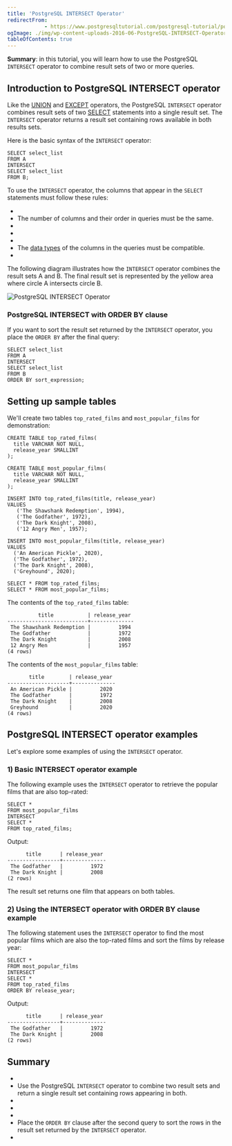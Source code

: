 ```yaml
---
title: 'PostgreSQL INTERSECT Operator'
redirectFrom: 
            - https://www.postgresqltutorial.com/postgresql-tutorial/postgresql-intersect/
ogImage: ./img/wp-content-uploads-2016-06-PostgreSQL-INTERSECT-Operator-300x206.png
tableOfContents: true
---
```



**Summary**: in this tutorial, you will learn how to use the PostgreSQL `INTERSECT` operator to combine result sets of two or more queries.





## Introduction to PostgreSQL INTERSECT operator





Like the [UNION](https://www.postgresqltutorial.com/postgresql-tutorial/postgresql-union/) and [EXCEPT](https://www.postgresqltutorial.com/postgresql-tutorial/postgresql-except/) operators, the PostgreSQL `INTERSECT` operator combines result sets of two [SELECT](https://www.postgresqltutorial.com/postgresql-tutorial/postgresql-except/) statements into a single result set. The `INTERSECT` operator returns a result set containing rows available in both results sets.





Here is the basic syntax of the `INTERSECT` operator:





```
SELECT select_list
FROM A
INTERSECT
SELECT select_list
FROM B;
```





To use the `INTERSECT` operator, the columns that appear in the `SELECT` statements must follow these rules:





- 
- The number of columns and their order in queries must be the same.
- 
-
- 
- The [data types](https://www.postgresqltutorial.com/postgresql-tutorial/postgresql-data-types/) of the columns in the queries must be compatible.
- 





The following diagram illustrates how the `INTERSECT` operator combines the result sets A and B. The final result set is represented by the yellow area where circle A intersects circle B.





![PostgreSQL INTERSECT Operator](./img/wp-content-uploads-2016-06-PostgreSQL-INTERSECT-Operator-300x206.png)





### PostgreSQL INTERSECT with ORDER BY clause





If you want to sort the result set returned by the `INTERSECT` operator, you place the `ORDER BY` after the final query:





```
SELECT select_list
FROM A
INTERSECT
SELECT select_list
FROM B
ORDER BY sort_expression;
```





## Setting up sample tables





We'll create two tables `top_rated_films` and `most_popular_films` for demonstration:





```
CREATE TABLE top_rated_films(
  title VARCHAR NOT NULL,
  release_year SMALLINT
);

CREATE TABLE most_popular_films(
  title VARCHAR NOT NULL,
  release_year SMALLINT
);

INSERT INTO top_rated_films(title, release_year)
VALUES
   ('The Shawshank Redemption', 1994),
   ('The Godfather', 1972),
   ('The Dark Knight', 2008),
   ('12 Angry Men', 1957);

INSERT INTO most_popular_films(title, release_year)
VALUES
  ('An American Pickle', 2020),
  ('The Godfather', 1972),
  ('The Dark Knight', 2008),
  ('Greyhound', 2020);

SELECT * FROM top_rated_films;
SELECT * FROM most_popular_films;
```





The contents of the `top_rated_films` table:





```
          title           | release_year
--------------------------+--------------
 The Shawshank Redemption |         1994
 The Godfather            |         1972
 The Dark Knight          |         2008
 12 Angry Men             |         1957
(4 rows)
```





The contents of the `most_popular_films` table:





```
       title        | release_year
--------------------+--------------
 An American Pickle |         2020
 The Godfather      |         1972
 The Dark Knight    |         2008
 Greyhound          |         2020
(4 rows)
```





## PostgreSQL INTERSECT operator examples





Let's explore some examples of using the `INTERSECT` operator.





### 1) Basic INTERSECT operator example





The following example uses the `INTERSECT` operator to retrieve the popular films that are also top-rated:





```
SELECT *
FROM most_popular_films
INTERSECT
SELECT *
FROM top_rated_films;
```





Output:





```
      title      | release_year
-----------------+--------------
 The Godfather   |         1972
 The Dark Knight |         2008
(2 rows)
```





The result set returns one film that appears on both tables.





### 2) Using the INTERSECT operator with ORDER BY clause example





The following statement uses the `INTERSECT` operator to find the most popular films which are also the top-rated films and sort the films by release year:





```
SELECT *
FROM most_popular_films
INTERSECT
SELECT *
FROM top_rated_films
ORDER BY release_year;
```





Output:





```
      title      | release_year
-----------------+--------------
 The Godfather   |         1972
 The Dark Knight |         2008
(2 rows)
```





## Summary





- 
- Use the PostgreSQL `INTERSECT` operator to combine two result sets and return a single result set containing rows appearing in both.
- 
-
- 
- Place the `ORDER BY` clause after the second query to sort the rows in the result set returned by the `INTERSECT` operator.
- 


